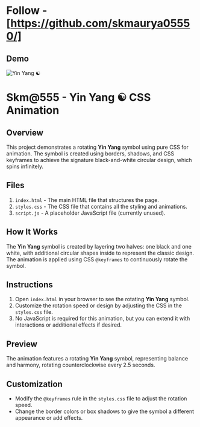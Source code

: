# Follow - [https://github.com/skmaurya05550/]

## Demo

![Yin Yang ☯️](https://ibb.co/Q8wTd5b)

# Skm@555 - Yin Yang ☯️ CSS Animation


## Overview

This project demonstrates a rotating **Yin Yang** symbol using pure CSS for animation. The symbol is created using borders, shadows, and CSS keyframes to achieve the signature black-and-white circular design, which spins infinitely.

## Files

1. `index.html` - The main HTML file that structures the page.
2. `styles.css` - The CSS file that contains all the styling and animations.
3. `script.js` - A placeholder JavaScript file (currently unused).

## How It Works

The **Yin Yang** symbol is created by layering two halves: one black and one white, with additional circular shapes inside to represent the classic design. The animation is applied using CSS `@keyframes` to continuously rotate the symbol.

## Instructions

1. Open `index.html` in your browser to see the rotating **Yin Yang** symbol.
2. Customize the rotation speed or design by adjusting the CSS in the `styles.css` file.
3. No JavaScript is required for this animation, but you can extend it with interactions or additional effects if desired.

## Preview

The animation features a rotating **Yin Yang** symbol, representing balance and harmony, rotating counterclockwise every 2.5 seconds.

## Customization

- Modify the `@keyframes` rule in the `styles.css` file to adjust the rotation speed.
- Change the border colors or box shadows to give the symbol a different appearance or add effects.

